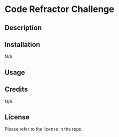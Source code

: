 # Code Refractor Challenge

## Description


## Installation
N/A

## Usage


## Credits
N/A

## License
Please refer to the license in the repo.
